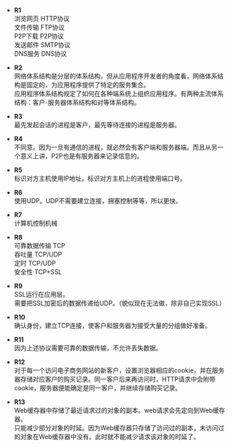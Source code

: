 * **R1**  
浏览网页 HTTP协议  
文件传输 FTP协议  
P2P下载 P2P协议  
发送邮件 SMTP协议  
DNS服务 DNS协议

* **R2**  
网络体系结构是分层的体系结构，但从应用程序开发者的角度看，网络体系结构是固定的，为应用程序提供了特定的服务集合。  
应用程序体系结构规定了如何在各种端系统上组织应用程序。有两种主流体系结构：客户-服务器体系结构和对等体系结构。

* **R3**  
最先发起会话的进程是客户，最先等待连接的进程是服务器。

* **R4**  
不同意。因为一旦有通信的进程，就必然会有客户端和服务器端。而且从另一个意义上讲，P2P也是有服务器来记录信息的。

* **R5**  
标识对方主机使用IP地址，标识对方主机上的进程使用端口号。

* **R6**  
使用UDP。UDP不需要建立连接，拥塞控制等等，所以更快。

* **R7**  
计算机控制机械

* **R8**  
可靠数据传输 TCP  
吞吐量 TCP/UDP  
定时 TCP/UDP  
安全性 TCP+SSL

* **R9**  
SSL运行在应用层。  
需要把SSL加密后的数据传递给UDP。（貌似现在无法做，除非自己实现SSL）

* **R10**  
确认身份，建立TCP连接，使客户和服务器为接受大量的分组做好准备。

* **R11**  
因为上述协议需要可靠的数据传输，不允许丢失数据。

* **R12**  
对于每一个访问电子商务网站的新客户，设置浏览器相应的cookie，并在服务器存储对应客户的购买记录。同一客户后来再访问时，HTTP请求中会附带cookie，服务器便能确定是同一客户，并继续存储购买记录。

* **R13**  
Web缓存器中存储了最近请求过的对象的副本。web请求会先定向到Web缓存器。  
只能减少部分对象的时延。因为Web缓存器只存储了访问过的副本，未访问过的对象在Web缓存器中没有。此时就不能减少请求该对象的时延了。
